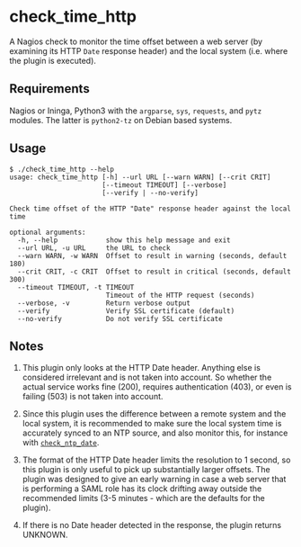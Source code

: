 # check\_time\_http


A Nagios check to monitor the time offset between a web server (by examining its HTTP `Date` response header) and the local system (i.e. where the plugin is executed).


## Requirements

Nagios or Ininga, Python3 with the `argparse`, `sys`, `requests`, and `pytz` modules. The latter is `python2-tz` on Debian based systems.

## Usage
```
$ ./check_time_http --help
usage: check_time_http [-h] --url URL [--warn WARN] [--crit CRIT]
                       [--timeout TIMEOUT] [--verbose]
                       [--verify | --no-verify]

Check time offset of the HTTP "Date" response header against the local time

optional arguments:
  -h, --help            show this help message and exit
  --url URL, -u URL     the URL to check
  --warn WARN, -w WARN  Offset to result in warning (seconds, default 180)
  --crit CRIT, -c CRIT  Offset to result in critical (seconds, default 300)
  --timeout TIMEOUT, -t TIMEOUT
                        Timeout of the HTTP request (seconds)
  --verbose, -v         Return verbose output
  --verify              Verify SSL certificate (default)
  --no-verify           Do not verify SSL certificate
```

## Notes
1. This plugin only looks at the HTTP Date header. Anything else is considered irrelevant and is not taken into account. So whether the actual service works fine (200), requires authentication (403), or even is failing (503) is not taken into account.

2. Since this plugin uses the difference between a remote system and the local system, it is recommended to make sure the local system time is accurately synced to an NTP source, and also monitor this, for instance with [`check_ntp_date`](https://www.monitoring-plugins.org/doc/man/check_ntp_time.html).

3. The format of the HTTP Date header limits the resolution to 1 second, so this plugin is only useful to pick up substantially larger offsets. The plugin was designed to give an early warning in case a web server that is performing a SAML role has its clock drifting away outside the recommended limits (3-5 minutes - which are the defaults for the plugin).

4. If there is no Date header detected in the response, the plugin returns UNKNOWN.